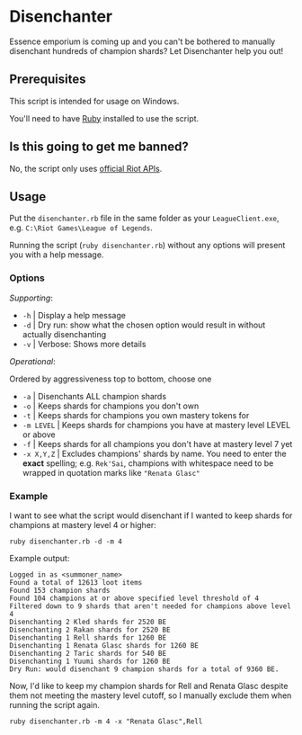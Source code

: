 # Disenchanter

Essence emporium is coming up and you can't be bothered to manually disenchant hundreds of champion shards? Let Disenchanter help you out!

## Prerequisites

This script is intended for usage on Windows.

You'll need to have [Ruby](https://www.ruby-lang.org/) installed to use the script.

## Is this going to get me banned?

No, the script only uses [official Riot APIs](https://developer.riotgames.com/docs/lol#league-client).

## Usage

Put the `disenchanter.rb` file in the same folder as your `LeagueClient.exe`, e.g. `C:\Riot Games\League of Legends`.

Running the script (`ruby disenchanter.rb`) without any options will present you with a help message.

### Options

_Supporting_:

- `-h` | Display a help message
- `-d` | Dry run: show what the chosen option would result in without actually disenchanting
- `-v` | Verbose: Shows more details

_Operational_:

Ordered by aggressiveness top to bottom, choose one

- `-a` | Disenchants ALL champion shards
- `-o` | Keeps shards for champions you don't own
- `-t` | Keeps shards for champions you own mastery tokens for
- `-m LEVEL` | Keeps shards for champions you have at mastery level LEVEL or above
- `-f` | Keeps shards for all champions you don't have at mastery level 7 yet
- `-x X,Y,Z` | Excludes champions' shards by name. You need to enter the **exact** spelling; e.g. `Rek'Sai`, champions with whitespace need to be wrapped in quotation marks like `"Renata Glasc"`

### Example

I want to see what the script would disenchant if I wanted to keep shards for champions at mastery level 4 or higher:

`ruby disenchanter.rb -d -m 4`

Example output:

```
Logged in as <summoner_name>
Found a total of 12613 loot items
Found 153 champion shards
Found 104 champions at or above specified level threshold of 4
Filtered down to 9 shards that aren't needed for champions above level 4
Disenchanting 2 Kled shards for 2520 BE
Disenchanting 2 Rakan shards for 2520 BE
Disenchanting 1 Rell shards for 1260 BE
Disenchanting 1 Renata Glasc shards for 1260 BE
Disenchanting 2 Taric shards for 540 BE
Disenchanting 1 Yuumi shards for 1260 BE
Dry Run: would disenchant 9 champion shards for a total of 9360 BE.
```

Now, I'd like to keep my champion shards for Rell and Renata Glasc despite them not meeting the mastery level cutoff, so I manually exclude them when running the script again.

`ruby disenchanter.rb -m 4 -x "Renata Glasc",Rell`
